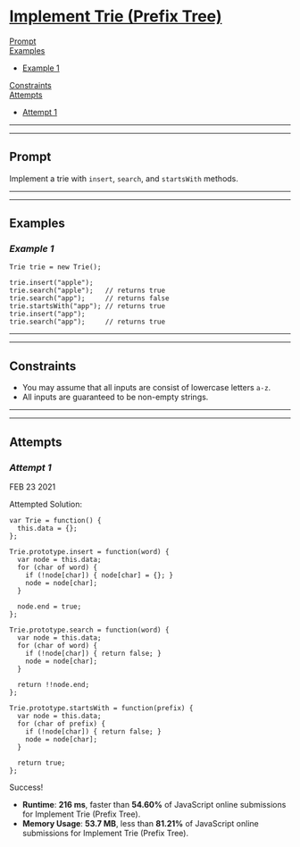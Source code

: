 # [**Implement Trie (Prefix Tree)**](https://leetcode.com/problems/implement-trie-prefix-tree/)

[Prompt](#prompt)  
[Examples](#examples)
- [Example 1](#example-1)  

[Constraints](#constraints)  
[Attempts](#attempts)  
- [Attempt 1](#attempt-1)

---
---
## **Prompt**
Implement a trie with `insert`, `search`, and `startsWith` methods.

---
---
## **Examples**

### *Example 1*
```
Trie trie = new Trie();

trie.insert("apple");
trie.search("apple");   // returns true
trie.search("app");     // returns false
trie.startsWith("app"); // returns true
trie.insert("app");   
trie.search("app");     // returns true
```
---
---
## **Constraints**
- You may assume that all inputs are consist of lowercase letters `a-z`.
- All inputs are guaranteed to be non-empty strings.

---   
---
## **Attempts**

### *Attempt 1*
FEB 23 2021

Attempted Solution:
```
var Trie = function() {
  this.data = {};
};

Trie.prototype.insert = function(word) {
  var node = this.data;
  for (char of word) {
    if (!node[char]) { node[char] = {}; }
    node = node[char];
  }

  node.end = true;
};

Trie.prototype.search = function(word) {
  var node = this.data;
  for (char of word) {
    if (!node[char]) { return false; }
    node = node[char];
  }

  return !!node.end;
};

Trie.prototype.startsWith = function(prefix) {
  var node = this.data;
  for (char of prefix) {
    if (!node[char]) { return false; }
    node = node[char];
  }

  return true;
};
```

Success!
- **Runtime**: **216 ms**, faster than **54.60%** of JavaScript online submissions for Implement Trie (Prefix Tree).
- **Memory Usage**: **53.7 MB**, less than **81.21%** of JavaScript online submissions for Implement Trie (Prefix Tree).